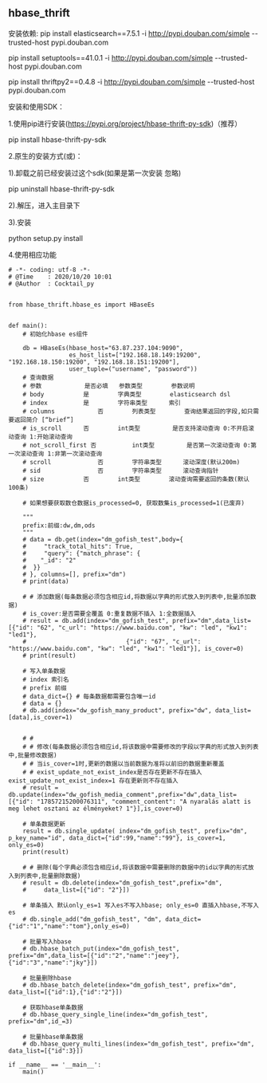## hbase_thrift
安装依赖:
pip install elasticsearch==7.5.1 -i http://pypi.douban.com/simple --trusted-host pypi.douban.com

pip install setuptools==41.0.1  -i http://pypi.douban.com/simple --trusted-host pypi.douban.com

pip install thriftpy2==0.4.8 -i http://pypi.douban.com/simple --trusted-host pypi.douban.com

安装和使用SDK：

1.使用pip进行安装(https://pypi.org/project/hbase-thrift-py-sdk)（推荐）


pip install hbase-thrift-py-sdk

2.原生的安装方式(或)：

1).卸载之前已经安装过这个sdk(如果是第一次安装 忽略)

pip uninstall hbase-thrift-py-sdk

2).解压，进入主目录下

3).安装

python setup.py install


4.使用相应功能

```
# -*- coding: utf-8 -*-
# @Time    : 2020/10/20 10:01
# @Author  : Cocktail_py


from hbase_thrift.hbase_es import HBaseEs


def main():
    # 初始化hbase es组件

    db = HBaseEs(hbase_host="63.87.237.104:9090",
                 es_host_list=["192.168.18.149:19200", "192.168.18.150:19200", "192.168.18.151:19200"],
                 user_tuple=("username", "password"))
    # 查询数据
    # 参数            是否必填   参数类型        参数说明
    # body	         是		  字典类型        elasticsearch dsl
    # index	         是		  字符串类型      索引
    # columns	         否		  列表类型        查询结果返回的字段,如只需要返回简介 [“brief”]
    # is_scroll	     否		  int类型         是否支持滚动查询 0:不开启滚动查询 1:开始滚动查询
    # not_scroll_first 否		  int类型         是否第一次滚动查询 0:第一次滚动查询 1:非第一次滚动查询
    # scroll	         否		  字符串类型      滚动深度(默认200m)
    # sid	             否		  字符串类型      滚动查询指针
    # size	         否		  int类型        滚动查询需要返回的条数(默认100条)

    # 如果想要获取数仓数据is_processed=0, 获取数集is_processed=1(已废弃)

    """
    prefix:前缀:dw,dm,ods
    """
    # data = db.get(index="dm_gofish_test",body={
    #     "track_total_hits": True,
    #     "query": {"match_phrase": {
    #    "_id": "2"
    #  }}
    # }, columns=[], prefix="dm")
    # print(data)

    # # 添加数据(每条数据必须包含相应id,将数据以字典的形式放入到列表中,批量添加数据)
    # is_cover:是否需要全覆盖 0:重复数据不插入 1:全数据插入
    # result = db.add(index="dm_gofish_test", prefix="dm",data_list=[{"id": "62", "c_url": "https://www.baidu.com", "kw": "led", "kw1": "led1"},
    #                            {"id": "67", "c_url": "https://www.baidu.com", "kw": "led", "kw1": "led1"}], is_cover=0)
    # print(result)

    # 写入单条数据
    # index 索引名
    # prefix 前缀
    # data_dict={} # 每条数据都需要包含唯一id
    # data = {}
    # db.add(index="dw_gofish_many_product", prefix="dw", data_list=[data],is_cover=1)


    # #
    # # 修改(每条数据必须包含相应id,将该数据中需要修改的字段以字典的形式放入到列表中,批量修改数据)
    # # 当is_cover=1时,更新的数据以当前数据为准将以前旧的数据重新覆盖
    # # exist_update_not_exist_index是否存在更新不存在插入 exist_update_not_exist_index=1 存在更新则不存在插入
    # result = db.update(index="dw_gofish_media_comment",prefix="dw",data_list=[{"id": "17857215200076311", "comment_content": "A nyaralás alatt is meg lehet osztani az élményeket? 1"}],is_cover=0)
    
    # 单条数据更新
    result = db.single_update( index="dm_gofish_test", prefix="dm", p_key_name="id", data_dict={"id":99,"name":"99"}, is_cover=1, only_es=0)
    print(result)
    
    # # 删除(每个字典必须包含相应id,将该数据中需要删除的数据中的id以字典的形式放入到列表中,批量删除数据)
    # result = db.delete(index="dm_gofish_test",prefix="dm",
    #     data_list=[{"id": "2"}])

    # 单条插入 默认only_es=1 写入es不写入hbase; only_es=0 直插入hbase,不写入es
    # db.single_add("dm_gofish_test", "dm", data_dict={"id":"1","name":"tom"},only_es=0)

    # 批量写入hbase
    # db.hbase_batch_put(index="dm_gofish_test", prefix="dm",data_list=[{"id":"2","name":"jeey"},{"id":"3","name":"jky"}])

    # 批量删除hbase
    # db.hbase_batch_delete(index="dm_gofish_test", prefix="dm", data_list=[{"id":1},{"id":"2"}])

    # 获取hbase单条数据
    # db.hbase_query_single_line(index="dm_gofish_test", prefix="dm",id_=3)

    # 批量hbase单条数据
    # db.hbase_query_multi_lines(index="dm_gofish_test", prefix="dm", data_list=[{"id":3}])

if __name__ == '__main__':
    main()



```